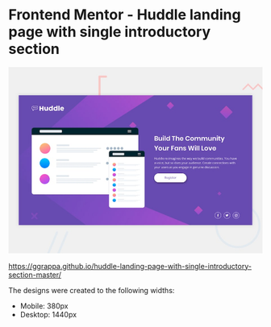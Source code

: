 # Frontend Mentor - Huddle landing page with single introductory section

![Design preview for the Huddle landing page with single introductory section](./design/desktop-preview.jpg)


https://ggrappa.github.io/huddle-landing-page-with-single-introductory-section-master/

The designs were created to the following widths:

- Mobile: 380px
- Desktop: 1440px
